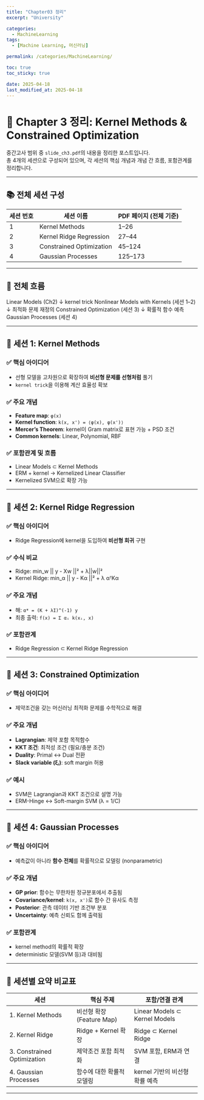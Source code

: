 ```yaml
---
title: "Chapter03 정리"
excerpt: "University"

categories:
  - MachineLearning
tags:
  - [Machine Learning, 머신러닝]

permalink: /categories/MachineLearning/

toc: true
toc_sticky: true

date: 2025-04-18
last_modified_at: 2025-04-18
---
```


# 📘 Chapter 3 정리: Kernel Methods & Constrained Optimization

중간고사 범위 중 `slide_ch3.pdf`의 내용을 정리한 포스트입니다.  
총 4개의 세션으로 구성되어 있으며, 각 세션의 핵심 개념과 개념 간 흐름, 포함관계를 정리합니다.

---

## 📚 전체 세션 구성

| 세션 번호 | 세션 이름 | PDF 페이지 (전체 기준) |
|-----------|------------|----------------------|
| 1 | Kernel Methods | 1–26 |
| 2 | Kernel Ridge Regression | 27–44 |
| 3 | Constrained Optimization | 45–124 |
| 4 | Gaussian Processes | 125–173 |

---

## 🧠 전체 흐름

Linear Models (Ch2)
↓ kernel trick
Nonlinear Models with Kernels (세션 1–2)
↓ 최적화 문제 재정의
Constrained Optimization (세션 3)
↓ 확률적 함수 예측
Gaussian Processes (세션 4)

---

## 🔷 세션 1: Kernel Methods

### ✅ 핵심 아이디어
- 선형 모델을 고차원으로 확장하여 **비선형 문제를 선형처럼** 풀기
- `kernel trick`을 이용해 계산 효율성 확보

### ✅ 주요 개념
- **Feature map**: `φ(x)`
- **Kernel function**: `k(x, x') = ⟨φ(x), φ(x')⟩`
- **Mercer’s Theorem**: kernel이 Gram matrix로 표현 가능 + PSD 조건
- **Common kernels**: Linear, Polynomial, RBF

### ✅ 포함관계 및 흐름
- Linear Models ⊂ Kernel Methods
- ERM + kernel → Kernelized Linear Classifier
- Kernelized SVM으로 확장 가능

---

## 🔷 세션 2: Kernel Ridge Regression

### ✅ 핵심 아이디어
- Ridge Regression에 kernel을 도입하여 **비선형 회귀** 구현

### ✅ 수식 비교
- Ridge: min_w || y - Xw ||² + λ||w||²
- Kernel Ridge: min_α || y - Kα ||² + λ αᵀKα


### ✅ 주요 개념
- 해: `α* = (K + λI)^(-1) y`
- 최종 출력: `f(x) = Σ αᵢ k(xᵢ, x)`

### ✅ 포함관계
- Ridge Regression ⊂ Kernel Ridge Regression

---

## 🔷 세션 3: Constrained Optimization

### ✅ 핵심 아이디어
- 제약조건을 갖는 머신러닝 최적화 문제를 수학적으로 해결

### ✅ 주요 개념
- **Lagrangian**: 제약 포함 목적함수
- **KKT 조건**: 최적성 조건 (필요/충분 조건)
- **Duality**: Primal ↔ Dual 전환
- **Slack variable (ξᵢ)**: soft margin 허용

### ✅ 예시
- SVM은 Lagrangian과 KKT 조건으로 설명 가능
- ERM-Hinge ↔ Soft-margin SVM (λ = 1/C)

---

## 🔷 세션 4: Gaussian Processes

### ✅ 핵심 아이디어
- 예측값이 아니라 **함수 전체**를 확률적으로 모델링 (nonparametric)

### ✅ 주요 개념
- **GP prior**: 함수는 무한차원 정규분포에서 추출됨
- **Covariance/kernel**: `k(x, x')`로 함수 간 유사도 측정
- **Posterior**: 관측 데이터 기반 조건부 분포
- **Uncertainty**: 예측 신뢰도 함께 출력됨

### ✅ 포함관계
- kernel method의 확률적 확장
- deterministic 모델(SVM 등)과 대비됨

---

## 🧾 세션별 요약 비교표

| 세션 | 핵심 주제 | 포함/연결 관계 |
|------|-----------|----------------|
| 1. Kernel Methods | 비선형 확장 (Feature Map) | Linear Models ⊂ Kernel Models |
| 2. Kernel Ridge | Ridge + Kernel 확장 | Ridge ⊂ Kernel Ridge |
| 3. Constrained Optimization | 제약조건 포함 최적화 | SVM 포함, ERM과 연결 |
| 4. Gaussian Processes | 함수에 대한 확률적 모델링 | kernel 기반의 비선형 확률 예측 |

---